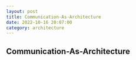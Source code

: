 ```yaml
---
layout: post
title: Communication-As-Architecture
date: 2022-10-16 20:07:00
category: architecture
---
```


## Communication-As-Architecture
